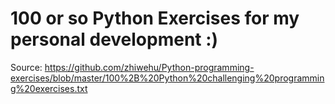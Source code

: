 # 100 or so Python Exercises for my personal development :)
Source: 
https://github.com/zhiwehu/Python-programming-exercises/blob/master/100%2B%20Python%20challenging%20programming%20exercises.txt
